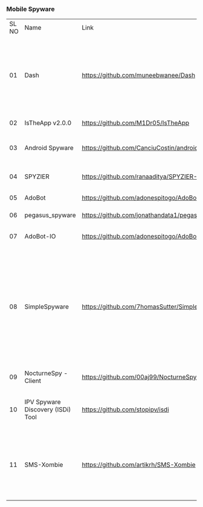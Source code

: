 <h3>Mobile Spyware</h3>
<table>
	<tr>
		<td>SL NO</td>
		<td>Name</td>
		<td>Link</td>
		<td>Description</td>
	</tr>
	<tr>
		<td>01</td>
		<td>Dash</td>
		<td><a href="https://github.com/muneebwanee/Dash">https://github.com/muneebwanee/Dash</a></td>
		<td>This is an Android Spyware App, Which uploads user data such as Contacts, Messages, Call log &amp; recordings, Send messages, Photos, Videos, etc.</td>
	</tr>
	<tr>
		<td>02</td>
		<td>IsTheApp v2.0.0</td>
		<td><a href="https://github.com/M1Dr05/IsTheApp">https://github.com/M1Dr05/IsTheApp</a></td>
		<td>Open-source android spyware</td>
	</tr>
	<tr>
		<td>03</td>
		<td>Android Spyware</td>
		<td><a href="https://github.com/CanciuCostin/android-spyware">https://github.com/CanciuCostin/android-spyware</a></td>
		<td>Rails c&amp;c web application for spying Android devices</td>
	</tr>
	<tr>
		<td>04</td>
		<td>SPYZIER</td>
		<td><a href="https://github.com/ranaaditya/SPYZIER-APP">https://github.com/ranaaditya/SPYZIER-APP</a></td>
		<td>Android spying app and Parental controller app</td>
	</tr>
	<tr>
		<td>05</td>
		<td>AdoBot</td>
		<td><a href="https://github.com/adonespitogo/AdoBot">https://github.com/adonespitogo/AdoBot</a></td>
		<td>Open-source android spyware</td>
	</tr>
	<tr>
		<td>06</td>
		<td>pegasus_spyware </td>
		<td><a href=" https://github.com/jonathandata1/pegasus_spyware"> https://github.com/jonathandata1/pegasus_spyware</a></td>
		<td>decompiled pegasus_spyware</td>
	</tr>
	<tr>
		<td>07</td>
		<td>AdoBot-IO</td>
		<td><a href="https://github.com/adonespitogo/AdoBot-IO"> https://github.com/adonespitogo/AdoBot-IO</a></td>
		<td>AdoBot NodeJS Server with socket.io</td>
	</tr>
	<tr>
		<td>08</td>
		<td>SimpleSpyware</td>
		<td><a href="https://github.com/7homasSutter/SimpleSpyware"> https://github.com/7homasSutter/SimpleSpyware</a></td>
		<td>This repo contains a demonstration spyware app. The app shows how Androids foreground services can be used to collect user data. More technical information can be found within the presentation slides.</td>
	</tr>
	<tr>
		<td>09</td>
		<td>NocturneSpy - Client</td>
		<td><a href="https://github.com/00aj99/NocturneSpy-Client"> https://github.com/00aj99/NocturneSpy-Client</a></td>
		<td>A cool Android spyware made with love </td>
	</tr>
	<tr>
		<td>10</td>
		<td>IPV Spyware Discovery (ISDi) Tool</td>
		<td><a href="https://github.com/stopipv/isdi"> https://github.com/stopipv/isdi</a></td>
		<td>ISDi (IPV Spyware Discovery) tool for Android and iOS.</td>
	</tr>
	<tr>
		<td>11</td>
		<td>SMS-Xombie</td>
		<td><a href="https://github.com/artikrh/SMS-Xombie"> https://github.com/artikrh/SMS-Xombie</a></td>
		<td>An Android spyware which interacts with a remote C&C server to exfiltrate phone data. Works with the latest SDK (29). </td>
	</tr>
</table>
